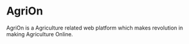 # AgriOn
AgriOn is a Agriculture related web platform which makes revolution in making Agriculture Online.
